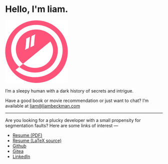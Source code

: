 # Hello, I'm liam. 

![Smile icon](icon-smile.svg)

I’m a sleepy human with a dark history of secrets and intrigue.

Have a good book or movie recommendation or just want to chat? I’m available at [liam@liambeckman.com](mailto:liam@liambeckman.com)

---

Are you looking for a plucky developer with a small propensity for segmentation faults? Here are some links of interest —

- [Resume (PDF)](https://liambeckman.com/pkgs/resume/resume-liam-beckman.pdf)
- [Resume (LaTeX source)](https://github.com/lbeckman314/resume)
- [Github](https://github.com/lbeckman314)
- [Gitea](https://git.liambeckman.com/liam)
- [LinkedIn](https://www.linkedin.com/in/liam-beckman-ab3183a6)
